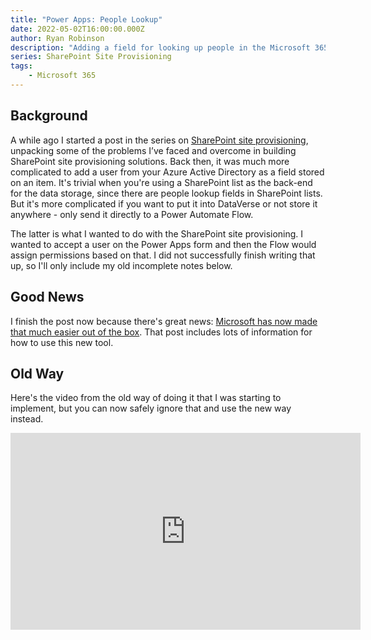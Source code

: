 ```yaml
---
title: "Power Apps: People Lookup"
date: 2022-05-02T16:00:00.000Z
author: Ryan Robinson
description: "Adding a field for looking up people in the Microsoft 365 as part of a Power App."
series: SharePoint Site Provisioning
tags:
    - Microsoft 365
---
```


## Background

A while ago I started a post in the series on [SharePoint site provisioning](/tags/sharepoint-site-provisioning/), unpacking some of the problems I’ve faced and overcome in building SharePoint site provisioning solutions. Back then, it was much more complicated to add a user from your Azure Active Directory as a field stored on an item. It's trivial when you're using a SharePoint list as the back-end for the data storage, since there are people lookup fields in SharePoint lists. But it's more complicated if you want to put it into DataVerse or not store it anywhere - only send it directly to a Power Automate Flow.

The latter is what I wanted to do with the SharePoint site provisioning. I wanted to accept a user on the Power Apps form and then the Flow would assign permissions based on that. I did not successfully finish writing that up, so I'll only include my old incomplete notes below.

## Good News

I finish the post now because there's great news: [Microsoft has now made that much easier out of the box](https://powerapps.microsoft.com/en-us/blog/announcing-the-aad-user-virtual-table-find-and-add-any-aad-user-to-your-records/). That post includes lots of information for how to use this new tool.

## Old Way

Here's the video from the old way of doing it that I was starting to implement, but you can now safely ignore that and use the new way instead.

<iframe width="560" height="315" src="https://www.youtube.com/embed/xs_hWRNCwuA" title="YouTube video player" frameborder="0" allow="accelerometer; autoplay; clipboard-write; encrypted-media; gyroscope; picture-in-picture" allowfullscreen></iframe>
